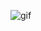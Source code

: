 ![gif](https://user-images.githubusercontent.com/99121169/171357153-12ef2c9f-c254-4bab-a7d2-71e900d295b2.png)


<!--
**abd1bayev/abd1bayev** is a ✨ _special_ ✨ repository because its `README.md` (this file) appears on your GitHub profile.

Here are some ideas to get you started:

- 🔭 I’m currently working on ...
- 🌱 I’m currently learning ...
- 👯 I’m looking to collaborate on ...
- 🤔 I’m looking for help with ...
- 💬 Ask me about ...
- 📫 How to reach me: ...
- 😄 Pronouns: ...
- ⚡ Fun fact: ...
-->
